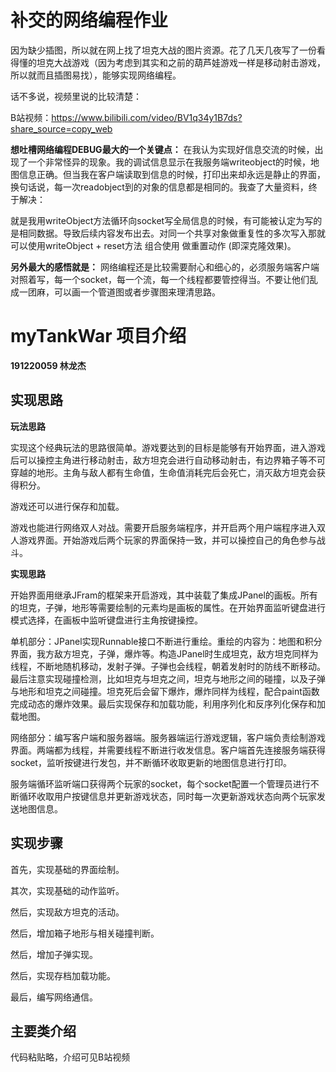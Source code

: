 # 补交的网络编程作业
因为缺少插图，所以就在网上找了坦克大战的图片资源。花了几天几夜写了一份看得懂的坦克大战游戏（因为考虑到其实和之前的葫芦娃游戏一样是移动射击游戏，所以就而且插图易找），能够实现网络编程。

话不多说，视频里说的比较清楚：

B站视频：https://www.bilibili.com/video/BV1q34y1B7ds?share_source=copy_web

**想吐槽网络编程DEBUG最大的一个关键点：**
在我认为实现好信息交流的时候，出现了一个非常怪异的现象。我的调试信息显示在我服务端writeobject的时候，地图信息正确。但当我在客户端读取到信息的时候，打印出来却永远是静止的界面，换句话说，每一次readobject到的对象的信息都是相同的。我查了大量资料，终于解决：

就是我用writeObject方法循环向socket写全局信息的时候，有可能被认定为写的是相同数据。导致后续内容发布出去。对同一个共享对象做重复性的多次写入那就可以使用writeObject + reset方法 组合使用 做重置动作 (即深克隆效果)。

**另外最大的感悟就是：**
网络编程还是比较需要耐心和细心的，必须服务端客户端对照着写，每一个socket，每一个流，每一个线程都要管控得当。不要让他们乱成一团麻，可以画一个管道图或者步骤图来理清思路。

# myTankWar 项目介绍

**191220059 林龙杰**

## 实现思路

**玩法思路**

实现这个经典玩法的思路很简单。游戏要达到的目标是能够有开始界面，进入游戏后可以操控主角进行移动射击，敌方坦克会进行自动移动射击，有边界箱子等不可穿越的地形。主角与敌人都有生命值，生命值消耗完后会死亡，消灭敌方坦克会获得积分。

游戏还可以进行保存和加载。

游戏也能进行网络双人对战。需要开启服务端程序，并开启两个用户端程序进入双人游戏界面。开始游戏后两个玩家的界面保持一致，并可以操控自己的角色参与战斗。

**实现思路**

开始界面用继承JFram的框架来开启游戏，其中装载了集成JPanel的画板。所有的坦克，子弹，地形等需要绘制的元素均是画板的属性。在开始界面监听键盘进行模式选择，在画板中监听键盘进行主角按键操控。

单机部分：JPanel实现Runnable接口不断进行重绘。重绘的内容为：地图和积分界面，我方敌方坦克，子弹，爆炸等。构造JPanel时生成坦克，敌方坦克同样为线程，不断地随机移动，发射子弹。子弹也会线程，朝着发射时的防线不断移动。最后注意实现碰撞检测，比如坦克与坦克之间，坦克与地形之间的碰撞，以及子弹与地形和坦克之间碰撞。坦克死后会留下爆炸，爆炸同样为线程，配合paint函数完成动态的爆炸效果。最后实现保存和加载功能，利用序列化和反序列化保存和加载地图。

网络部分：编写客户端和服务器端。服务器端运行游戏逻辑，客户端负责绘制游戏界面。两端都为线程，并需要线程不断进行收发信息。客户端首先连接服务端获得socket，监听按键进行发包，并不断循环收取更新的地图信息进行打印。

服务端循环监听端口获得两个玩家的socket，每个socket配置一个管理员进行不断循环收取用户按键信息并更新游戏状态，同时每一次更新游戏状态向两个玩家发送地图信息。

## 实现步骤

首先，实现基础的界面绘制。

其次，实现基础的动作监听。

然后，实现敌方坦克的活动。

然后，增加箱子地形与相关碰撞判断。

然后，增加子弹实现。

然后，实现存档加载功能。

最后，编写网络通信。

## 主要类介绍

代码粘贴略，介绍可见B站视频